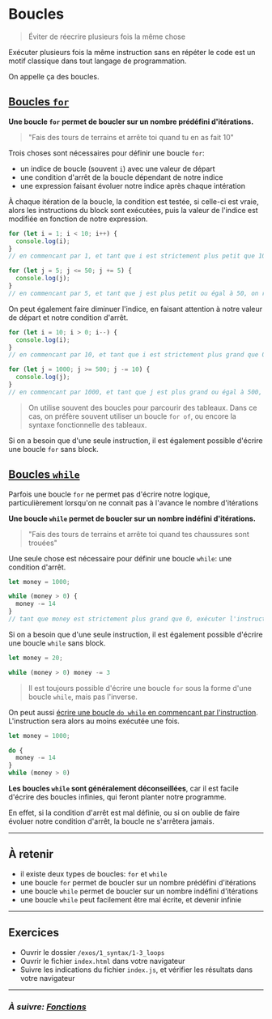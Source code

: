 # Boucles

> Éviter de réecrire plusieurs fois la même chose

Exécuter plusieurs fois la même instruction sans en répéter le code est un motif classique dans tout langage de programmation.

On appelle ça des boucles.

## [Boucles `for`](https://developer.mozilla.org/fr/docs/Web/JavaScript/Reference/Instructions/for)

**Une boucle `for` permet de boucler sur un nombre prédéfini d'itérations.**

> "Fais des tours de terrains et arrête toi quand tu en as fait 10"

Trois choses sont nécessaires pour définir une boucle `for`:
- un indice de boucle (souvent `i`) avec une valeur de départ
- une condition d'arrêt de la boucle dépendant de notre indice
- une expression faisant évoluer notre indice après chaque intération

À chaque itération de
la boucle, la condition est testée, si celle-ci est vraie, alors les instructions du block sont exécutées, puis la valeur de l'indice est modifiée en fonction de notre expression.

```js
for (let i = 1; i < 10; i++) {
  console.log(i);
}
// en commencant par 1, et tant que i est strictement plus petit que 10, on recommence au augmentant de 1 la valeur de i

for (let j = 5; j <= 50; j += 5) {
  console.log(j);
}
// en commencant par 5, et tant que j est plus petit ou égal à 50, on recommence au augmentant de 5 la valeur de j
```

On peut également faire diminuer l'indice, en faisant attention à notre valeur de départ et notre condition d'arrêt.

```js
for (let i = 10; i > 0; i--) {
  console.log(i);
}
// en commencant par 10, et tant que i est strictement plus grand que 0, on recommence au diminuant de 1 la valeur de i

for (let j = 1000; j >= 500; j -= 10) {
  console.log(j);
}
// en commencant par 1000, et tant que j est plus grand ou égal à 500, on recommence au diminuant de 10 la valeur de j
```

> On utilise souvent des boucles pour parcourir des tableaux. Dans ce cas, on préfère souvent utiliser un boucle `for of`, ou encore la syntaxe fonctionnelle des tableaux.

Si on a besoin que d'une seule instruction, il est également possible d'écrire une boucle `for` sans block.

## [Boucles `while`](https://developer.mozilla.org/fr/docs/Web/JavaScript/Reference/Statements/while)

Parfois une boucle `for` ne permet pas d'écrire notre logique, particulièrement lorsqu'on ne connait pas à l'avance le nombre d'itérations

**Une boucle `while` permet de boucler sur un nombre indéfini d'itérations.**

> "Fais des tours de terrains et arrête toi quand tes chaussures sont trouées"

Une seule chose est nécessaire pour définir une boucle `while`: une condition d'arrêt.

```js
let money = 1000;

while (money > 0) {
  money -= 14
}
// tant que money est strictement plus grand que 0, exécuter l'instruction
```

Si on a besoin que d'une seule instruction, il est également possible d'écrire une boucle `while` sans block.

```js
let money = 20;

while (money > 0) money -= 3
```

> Il est toujours possible d'écrire une boucle `for` sous la forme d'une boucle `while`, mais pas l'inverse.

On peut aussi [écrire une boucle `do while` en commencant par l'instruction](https://developer.mozilla.org/fr/docs/Web/JavaScript/Reference/Statements/do...while). L'instruction sera alors au moins exécutée une fois.

```js
let money = 1000;

do {
  money -= 14
}
while (money > 0)
```

**Les boucles `while` sont généralement déconseillées**, car il est facile d'écrire des boucles infinies, qui feront planter notre programme.

En effet, si la condition d'arrêt est mal définie, ou si on oublie de faire évoluer notre condition d'arrêt, la boucle ne s'arrêtera jamais.

---

## À retenir

- il existe deux types de boucles: `for` et `while`
- une boucle `for` permet de boucler sur un nombre prédéfini d'itérations
- une boucle `while` permet de boucler sur un nombre indéfini d'itérations
- une boucle `while` peut facilement être mal écrite, et devenir infinie

---

## Exercices

- Ouvrir le dossier `/exos/1_syntax/1-3_loops`
- Ouvrir le fichier `index.html` dans votre navigateur
- Suivre les indications du fichier `index.js`, et vérifier les résultats dans votre navigateur


---

### _À suivre: [Fonctions](./1-4_functions.md)_
